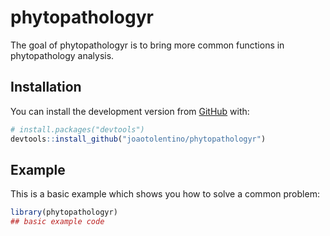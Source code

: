 
<!-- README.md is generated from README.Rmd. Please edit that file -->

# phytopathologyr

<!-- badges: start -->

<!-- badges: end -->

The goal of phytopathologyr is to bring more common functions in
phytopathology analysis.

## Installation

<!-- You can install the released version of phytopathologyr from [CRAN](https://CRAN.R-project.org) with: -->

<!-- ``` r -->

<!-- install.packages("phytopathologyr") -->

<!-- ``` -->

You can install the development version from
[GitHub](https://github.com/) with:

``` r
# install.packages("devtools")
devtools::install_github("joaotolentino/phytopathologyr")
```

## Example

This is a basic example which shows you how to solve a common problem:

``` r
library(phytopathologyr)
## basic example code
```
